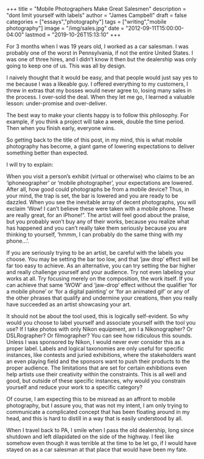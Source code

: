 +++
title =  "Mobile Photographers Make Great Salesmen"
description = "dont limit yourself with labels"
author = "James Campbell"
draft = false
categories = ["essays","photography"]
tags = ["writing","mobile photography"]
image = "/img/sales.jpg"
date = "2012-09-11T15:00:00-04:00"
lastmod = "2019-10-26T15:13:10"
+++

For 3 months when I was 19 years old, I worked as a car salesman. I was probably one of the worst in Pennsylvania, if not the entire United States. I was one of three hires, and I didn’t know it then but the dealership was only going to keep one of us. This was all by design.

I naively thought that it would be easy, and that people would just say yes to me because I was a likeable guy. I offered everything to my customers, I threw in extras that my bosses would never agree to, losing many sales in the process. I over-sold the deal. When they let me go, I learned a valuable lesson: under-promise and over-deliver.

The best way to make your clients happy is to follow this philosophy. For example, if you think a project will take a week, double the time period. Then when you finish early, everyone wins.

So getting back to the title of this post, in my mind, this is what mobile photography has become, a giant game of lowering expectations to deliver something better than expected.

I will try to explain:

When you visit a person’s exhibit (virtual or otherwise) who claims to be an ‘iphoneographer’ or ‘mobile photographer’, your expectations are lowered. After all, how good could photographs be from a mobile device? Thus, in your mind, the trap is set, the bar is lowered and you are ready to be dazzled. When you see the inevitable array of decent photographs, you will exclaim ‘Wow! I can’t believe these were taken with a mobile phone. These are really great, for an iPhone!”. The artist will feel good about the praise, but you probably won’t buy any of their works, because you realize what has happened and you can’t really take them seriously because you are thinking to yourself, ‘hmmm, I can probably do the same thing with my phone…’. ​

If you are seriously trying to be an artist, be careful with the labels you choose. You may be setting the bar too low, and that ‘jaw drop’ effect will be far too easy to achieve. As an alternative, you can try setting the bar higher and really challenge yourself and your audience. Try not even labeling your works at all. Try focusing merely on the composition, the work itself. If you can achieve that same ‘WOW’ and ‘jaw-drop’ effect without the qualifier ‘for a mobile phone’ or ‘for a digital painting’ or ‘for an animated gif’ or any of the other phrases that qualify and undermine your creations, then you really have succeeded as an artist showcasing your art.

It should not be about the tool used, this is logically self-evident. So why would you choose to label yourself and associate yourself with the tool you use? If I take photos with only Nikon equipment, am I a Nikonographer? Or DSLRographer? Or filmographer? You can see how ridiculous this sounds. Unless I was sponsored by Nikon, I would never ever consider this as a proper label. Labels and logical taxonomies are only useful for specific instances, like contests and juried exhibitions, where the stakeholders want an even playing field and the sponsors want to push their products to the proper audience. The limitations that are set for certain exhibitions even help artists use their creativity within the constraints. This is all well and good, but outside of these specific instances, why would you constrain yourself and reduce your work to a specific category?

Of course, I am expecting this to be misread as an affront to mobile photography, but I assure you, that was not my intent, I am only trying to communicate a complicated concept that has been floating around in my head, and this is hard to distill in a way that is easily understood by all.

When I travel back to PA, I smile when I pass the old dealership, long since shutdown and left dilapidated on the side of the highway. I feel like somehow even though it was terrible at the time to be let go, if I would have stayed on as a car salesman at that place that would have been my fate.
